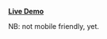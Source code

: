 <a href ="https://Mohamed-24-03-2022.github.io/youtube-clone/"> <strong> Live Demo </strong> </a>

NB: not mobile friendly, yet.
